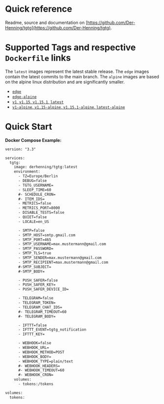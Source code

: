 # Quick reference

Readme, source and documentation on [https://github.com/Der-Henning/tgtg](https://github.com/Der-Henning/tgtg).

# Supported Tags and respective `Dockerfile` links

 The `latest` images represent the latest stable release.
 The `edge` images contain the latest commits to the main branch.
 The `alpine` images are based on the alpine linux distribution and are significantly smaller.

- [`edge`](https://github.com/Der-Henning/tgtg/blob/main/Dockerfile)
- [`edge-alpine`](https://github.com/Der-Henning/tgtg/blob/main/Dockerfile.alpine)
- [`v1`, `v1.15`, `v1.15.1`, `latest`](https://github.com/Der-Henning/tgtg/blob/v1.15.1/Dockerfile)
- [`v1-alpine`, `v1.15-alpine`, `v1.15.1-alpine`, `latest-alpine`](https://github.com/Der-Henning/tgtg/blob/v1.15.1/Dockerfile.alpine)

# Quick Start

**Docker Compose Example:**

````xml
version: "3.3"

services:
  tgtg:
    image: derhenning/tgtg:latest
    environment:
      - TZ=Europe/Berlin
      - DEBUG=false
      - TGTG_USERNAME=
      - SLEEP_TIME=60
      #- SCHEDULE_CRON=
      #- ITEM_IDS=
      - METRICS=false
      - METRICS_PORT=8000
      - DISABLE_TESTS=false
      - QUIET=false
      - LOCALE=en_US

      - SMTP=false
      - SMTP_HOST=smtp.gmail.com
      - SMTP_PORT=465
      - SMTP_USERNAME=max.mustermann@gmail.com
      - SMTP_PASSWORD=
      - SMTP_TLS=true
      - SMTP_SENDER=max.mustermann@gmail.com
      - SMTP_RECIPIENT=max.mustermann@gmail.com
      #-SMTP_SUBJECT=
      #-SMTP_BODY=

      - PUSH_SAFER=false
      - PUSH_SAFER_KEY=
      - PUSH_SAFER_DEVICE_ID=

      - TELEGRAM=false
      - TELEGRAM_TOKEN=
      - TELEGRAM_CHAT_IDS=
      #- TELEGRAM_TIMEOUT=60
      #- TELEGRAM_BODY=

      - IFTTT=false
      - IFTTT_EVENT=tgtg_notification
      - IFTTT_KEY=

      - WEBHOOK=false
      - WEBHOOK_URL=
      - WEBHOOK_METHOD=POST
      - WEBHOOK_BODY=
      - WEBHOOK_TYPE=plain/text
      #- WEBHOOK_HEADERS=
      #- WEBHOOK_TIMEOUT=60
      #- WEBHOOK_CRON=
    volumes:
      - tokens:/tokens

volumes:
  tokens:
````
